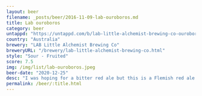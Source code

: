 ```yaml
---
layout: beer
filename: _posts/beer/2016-11-09-lab-ouroboros.md
title: Lab ouroboros
category: beer
untappd: "https://untappd.com/b/lab-little-alchemist-brewing-co-ouroboros/3974129"
country: "Australia"
brewery: "LAB Little Alchemist Brewing Co"
breweryURL: "/brewery/lab-little-alchemist-brewing-co.html"
style: "Sour - Fruited"
score: 7.5
img: /img/list/lab-ouroboros.jpeg
beer-date: "2020-12-25"
desc: "I was hoping for a bitter red ale but this is a Flemish red ale so actually more of a sour. Not a style I see very often, very refreshing"
permalink: /beer/:title.html
---
```

